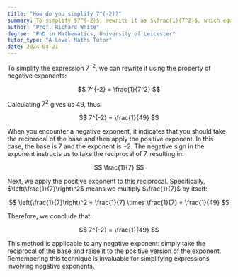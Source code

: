 ```yaml
---
title: "How do you simplify 7^(-2)?"
summary: To simplify $7^{-2}$, rewrite it as $\frac{1}{7^2}$, which equals $\frac{1}{49}$.
author: "Prof. Richard White"
degree: "PhD in Mathematics, University of Leicester"
tutor_type: "A-Level Maths Tutor"
date: 2024-04-21
---
```


To simplify the expression $7^{-2}$, we can rewrite it using the property of negative exponents:

$$
7^{-2} = \frac{1}{7^2}
$$

Calculating $7^2$ gives us $49$, thus:

$$
7^{-2} = \frac{1}{49}
$$

When you encounter a negative exponent, it indicates that you should take the reciprocal of the base and then apply the positive exponent. In this case, the base is $7$ and the exponent is $-2$. The negative sign in the exponent instructs us to take the reciprocal of $7$, resulting in:

$$
\frac{1}{7}
$$

Next, we apply the positive exponent to this reciprocal. Specifically, $\left(\frac{1}{7}\right)^2$ means we multiply $\frac{1}{7}$ by itself:

$$
\left(\frac{1}{7}\right)^2 = \frac{1}{7} \times \frac{1}{7} = \frac{1}{49}
$$

Therefore, we conclude that:

$$
7^{-2} = \frac{1}{49}
$$

This method is applicable to any negative exponent: simply take the reciprocal of the base and raise it to the positive version of the exponent. Remembering this technique is invaluable for simplifying expressions involving negative exponents.
    
